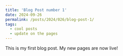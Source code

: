 ```yaml
---
title: 'Blog Post number 1'
date: 2024-09-26
permalink: /posts/2024/026/blog-post-1/
tags:
  - cool posts
  - update on the pages
---
```


This is my first blog post. My new pages are now live!
